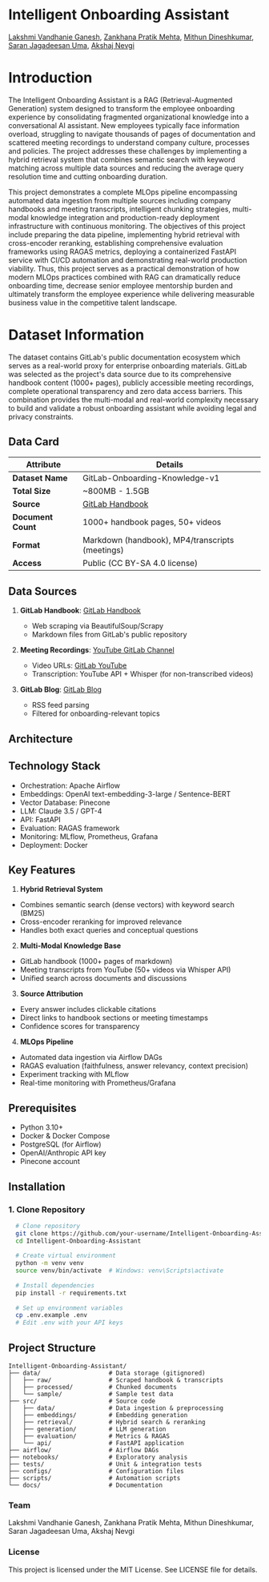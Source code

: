# Intelligent Onboarding Assistant

[Lakshmi Vandhanie Ganesh](https://github.com/LakshmiVadhanie),
[Zankhana Pratik Mehta](https://github.com/zankhana46),
[Mithun Dineshkumar](https://github.com/Mithun3110),
[Saran Jagadeesan Uma](https://github.com/Saran-Jagadeesan-Uma),
[Akshaj Nevgi](https://github.com/Akshaj-N)

# Introduction 
The Intelligent Onboarding Assistant is a RAG (Retrieval-Augmented Generation) system designed to transform the employee onboarding experience by consolidating fragmented organizational knowledge into a conversational AI assistant. New employees typically face information overload, struggling to navigate thousands of pages of documentation and scattered meeting recordings to understand company culture, processes and policies. The project addresses these challenges by implementing a hybrid retrieval system that combines semantic search with keyword matching across multiple data sources and reducing the average query resolution time and cutting onboarding duration.

This project demonstrates a complete MLOps pipeline encompassing automated data ingestion from multiple sources including company handbooks and meeting transcripts, intelligent chunking strategies, multi-modal knowledge integration and production-ready deployment infrastructure with continuous monitoring. The objectives of this project include preparing the data pipeline, implementing hybrid retrieval with cross-encoder reranking, establishing comprehensive evaluation frameworks using RAGAS metrics, deploying a containerized FastAPI service with CI/CD automation and demonstrating real-world production viability. Thus, this project serves as a practical demonstration of how modern MLOps practices combined with RAG can dramatically reduce onboarding time, decrease senior employee mentorship burden and ultimately transform the employee experience while delivering measurable business value in the competitive talent landscape.


# Dataset Information 

The dataset contains GitLab's public documentation ecosystem which serves as a real-world proxy for enterprise onboarding materials. GitLab was selected as the project's data source due to its comprehensive handbook content (1000+ pages), publicly accessible meeting recordings, complete operational transparency and zero data access barriers. This combination provides the multi-modal and real-world complexity necessary to build and validate a robust onboarding assistant while avoiding legal and privacy constraints.

## Data Card
  
| **Attribute**       | **Details**                           |
|---------------------|---------------------------------------|
| **Dataset Name**     | GitLab-Onboarding-Knowledge-v1        |
| **Total Size**       | ~800MB - 1.5GB                        |
| **Source**           | [GitLab Handbook](https://handbook.gitlab.com/) |
| **Document Count**   | 1000+ handbook pages, 50+ videos      |
| **Format**           | Markdown (handbook), MP4/transcripts (meetings) |
| **Access**           | Public (CC BY-SA 4.0 license)         |


## Data Sources

1. **GitLab Handbook**: [GitLab Handbook](https://handbook.gitlab.com/)
   - Web scraping via BeautifulSoup/Scrapy
   - Markdown files from GitLab's public repository

2. **Meeting Recordings**: [YouTube GitLab Channel](https://www.youtube.com/@Gitlab)
   - Video URLs: [GitLab YouTube](https://www.youtube.com/@Gitlab)
   - Transcription: YouTube API + Whisper (for non-transcribed videos)

3. **GitLab Blog**: [GitLab Blog](https://about.gitlab.com/blog/)
   - RSS feed parsing
   - Filtered for onboarding-relevant topics

## Architecture



## Technology Stack

- Orchestration: Apache Airflow
- Embeddings: OpenAI text-embedding-3-large / Sentence-BERT
- Vector Database: Pinecone
- LLM: Claude 3.5 / GPT-4
- API: FastAPI
- Evaluation: RAGAS framework
- Monitoring: MLflow, Prometheus, Grafana
- Deployment: Docker

## Key Features
1. **Hybrid Retrieval System**
- Combines semantic search (dense vectors) with keyword search (BM25)
- Cross-encoder reranking for improved relevance
- Handles both exact queries and conceptual questions

2. **Multi-Modal Knowledge Base**
- GitLab handbook (1000+ pages of markdown)
- Meeting transcripts from YouTube (50+ videos via Whisper API)
- Unified search across documents and discussions

3. **Source Attribution**
- Every answer includes clickable citations
- Direct links to handbook sections or meeting timestamps
- Confidence scores for transparency

4. **MLOps Pipeline**
- Automated data ingestion via Airflow DAGs
- RAGAS evaluation (faithfulness, answer relevancy, context precision)
- Experiment tracking with MLflow
- Real-time monitoring with Prometheus/Grafana


##  Prerequisites

- Python 3.10+
- Docker & Docker Compose
- PostgreSQL (for Airflow)
- OpenAI/Anthropic API key 
- Pinecone account 

## Installation

### 1. Clone Repository
```bash
  # Clone repository
  git clone https://github.com/your-username/Intelligent-Onboarding-Assistant.git
  cd Intelligent-Onboarding-Assistant
  
  # Create virtual environment
  python -m venv venv
  source venv/bin/activate  # Windows: venv\Scripts\activate
  
  # Install dependencies
  pip install -r requirements.txt
  
  # Set up environment variables
  cp .env.example .env
  # Edit .env with your API keys

```

## Project Structure
```
Intelligent-Onboarding-Assistant/
├── data/                   # Data storage (gitignored)
│   ├── raw/                # Scraped handbook & transcripts
│   ├── processed/          # Chunked documents
│   └── sample/             # Sample test data
├── src/                    # Source code
│   ├── data/               # Data ingestion & preprocessing
│   ├── embeddings/         # Embedding generation
│   ├── retrieval/          # Hybrid search & reranking
│   ├── generation/         # LLM generation
│   ├── evaluation/         # Metrics & RAGAS
│   └── api/                # FastAPI application
├── airflow/                # Airflow DAGs
├── notebooks/              # Exploratory analysis
├── tests/                  # Unit & integration tests
├── configs/                # Configuration files
├── scripts/                # Automation scripts
└── docs/                   # Documentation
```
### Team

Lakshmi Vandhanie Ganesh, 
Zankhana Pratik Mehta, 
Mithun Dineshkumar,
Saran Jagadeesan Uma, 
Akshaj Nevgi

### License
This project is licensed under the MIT License. See LICENSE file for details.
